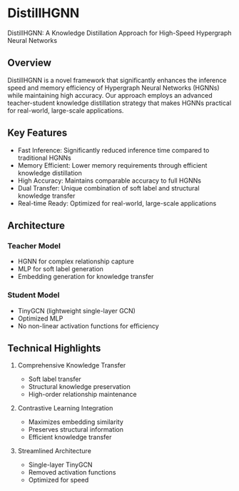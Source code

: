 # DistillHGNN
DistillHGNN: A Knowledge Distillation Approach for High-Speed Hypergraph Neural Networks

## Overview

DistillHGNN is a novel framework that significantly enhances the inference speed and memory efficiency of Hypergraph Neural Networks (HGNNs) while maintaining high accuracy. Our approach employs an advanced teacher-student knowledge distillation strategy that makes HGNNs practical for real-world, large-scale applications.

## Key Features

- Fast Inference: Significantly reduced inference time compared to traditional HGNNs
- Memory Efficient: Lower memory requirements through efficient knowledge distillation
- High Accuracy: Maintains comparable accuracy to full HGNNs
- Dual Transfer: Unique combination of soft label and structural knowledge transfer
- Real-time Ready: Optimized for real-world, large-scale applications

## Architecture

### Teacher Model
- HGNN for complex relationship capture
- MLP for soft label generation
- Embedding generation for knowledge transfer

### Student Model
- TinyGCN (lightweight single-layer GCN)
- Optimized MLP
- No non-linear activation functions for efficiency

## Technical Highlights

1. Comprehensive Knowledge Transfer
   - Soft label transfer
   - Structural knowledge preservation
   - High-order relationship maintenance

2. Contrastive Learning Integration
   - Maximizes embedding similarity
   - Preserves structural information
   - Efficient knowledge transfer

3. Streamlined Architecture
   - Single-layer TinyGCN
   - Removed activation functions
   - Optimized for speed
